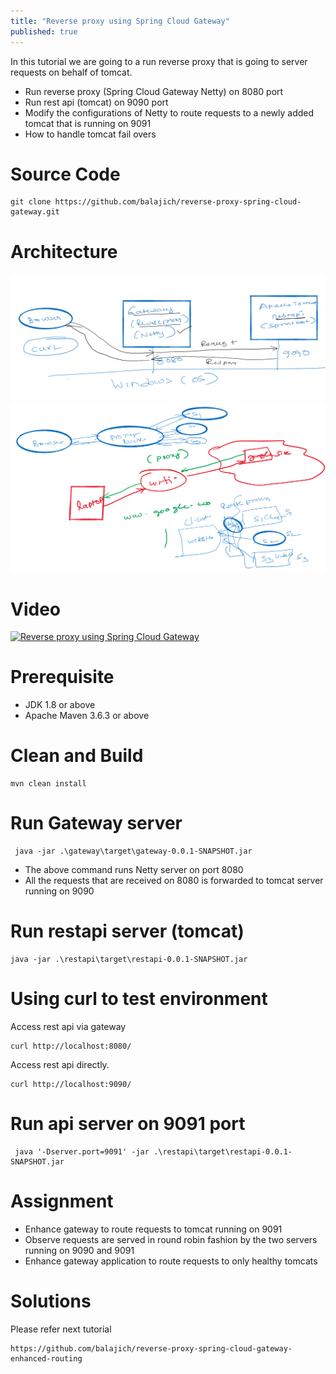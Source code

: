 ```yaml
---
title: "Reverse proxy using Spring Cloud Gateway"
published: true
---
```

In this tutorial we are going to a run reverse proxy that is going to server requests on behalf of tomcat.
- Run reverse proxy (Spring Cloud Gateway Netty) on 8080 port
- Run rest api (tomcat) on 9090 port
- Modify the configurations of Netty to route requests to a newly added tomcat that is running on 9091
- How to handle tomcat fail overs
# Source Code
    git clone https://github.com/balajich/reverse-proxy-spring-cloud-gateway.git
# Architecture
![architecture](https://raw.githubusercontent.com/balajich/reverse-proxy-spring-cloud-gateway/master/architecture.png "architecture")
![proxy](https://raw.githubusercontent.com/balajich/reverse-proxy-spring-cloud-gateway/master/proxy.png "proxy")
# Video
[![Reverse proxy using Spring Cloud Gateway](https://img.youtube.com/vi/w-r-NO5Kqgk/0.jpg)](https://www.youtube.com/watch?v=w-r-NO5Kqgk)
# Prerequisite
- JDK 1.8 or above
- Apache Maven 3.6.3 or above
# Clean and Build
    mvn clean install
# Run Gateway server
     java -jar .\gateway\target\gateway-0.0.1-SNAPSHOT.jar
- The above command runs Netty  server on port 8080
- All the requests that are received on 8080 is forwarded to tomcat server running on 9090
# Run restapi server (tomcat)
    java -jar .\restapi\target\restapi-0.0.1-SNAPSHOT.jar
# Using curl to test environment
Access rest api via gateway

    curl http://localhost:8080/

Access rest api directly.

    curl http://localhost:9090/

# Run api server on 9091 port
     java '-Dserver.port=9091' -jar .\restapi\target\restapi-0.0.1-SNAPSHOT.jar
     
# Assignment
- Enhance gateway to route requests to tomcat running on 9091
- Observe requests are served in round robin fashion by the two servers running on 9090 and 9091
- Enhance gateway application to route requests to only healthy tomcats

# Solutions
Please refer next tutorial
    
    https://github.com/balajich/reverse-proxy-spring-cloud-gateway-enhanced-routing

